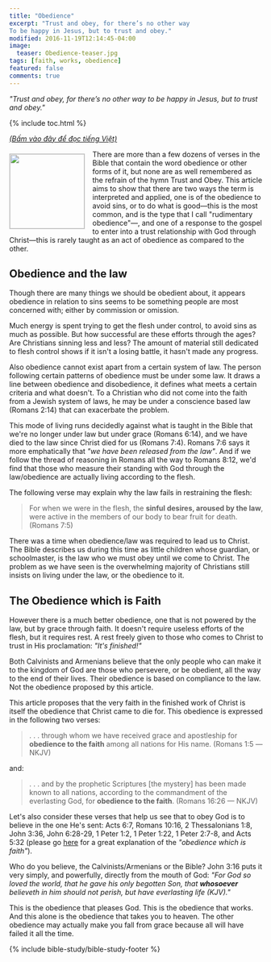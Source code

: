```yaml
---
title: "Obedience"
excerpt: "Trust and obey, for there’s no other way
To be happy in Jesus, but to trust and obey."
modified: 2016-11-19T12:14:45-04:00
image: 
  teaser: Obedience-teaser.jpg
tags: [faith, works, obedience]
featured: false
comments: true
---
```


<em>"Trust and obey, for there’s no other way to be happy in Jesus, but to trust and obey."</em>

{% include toc.html %}

<a href="{{ site.url }}{% post_url articles-viet/2016-12-29-Su-vang-loi %}"><em>(Bấm vào đây để đọc tiếng Việt)</em></a>

<img alt src="{{ site.url }}/assets/images/Obedience-teaser.jpg" style="border: 1px solid #cccccc; margin: 7px 15px 0px 0px; max-width: 100%; height: 148px; padding: 0px; float: left;">
There are more than a few dozens of verses in the Bible that contain the word obedience or other forms of it, but none are as well remembered as the refrain of the hymn Trust and Obey. This article aims to show that there are two ways the term is interpreted and applied, one is of the obedience to avoid sins, or to do what is good&mdash;this is the most common, and is the type that I call "rudimentary obedience"&mdash;, and one of a response to the gospel to enter into a trust relationship with God through Christ&mdash;this is rarely taught as an act of obedience as compared to the other.

## Obedience and the law

Though there are many things we should be obedient about, it appears obedience in relation to sins seems to be something people are most concerned with; either by commission or omission.

Much energy is spent trying to get the flesh under control, to avoid sins as much as possible. But how successful are these efforts through the ages? Are Christians sinning less and less? The amount of material still dedicated to flesh control shows if it isn't a losing battle, it hasn't made any progress.

Also obedience cannot exist apart from a certain system of law. The person following certain patterns of obedience must be under some law. It draws a line between obedience and disobedience, it defines what meets a certain criteria and what doesn't. To a Christian who did not come into the faith from a Jewish system of laws, he may be under a conscience based law (Romans 2:14) that can exacerbate the problem.

This mode of living runs decidedly against what is taught in the Bible that we're no longer under law but under grace (Romans 6:14), and we have died to the law since Christ died for us (Romans 7:4). Romans 7:6 says it more emphatically that <em>"we have been released from the law"</em>. And if we follow the thread of reasoning in Romans all the way to Romans 8:12, we'd find that those who measure their standing with God through the law/obedience are actually living according to the flesh.

The following verse may explain why the law fails in restraining the flesh:

> For when we were in the flesh, the <strong>sinful desires, aroused by the law</strong>, were active in the members of our body to bear fruit for death. (Romans 7:5)

There was a time when obedience/law was required to lead us to Christ. The Bible describes us during this time as little children whose guardian, or schoolmaster, is the law who we must obey until we come to Christ. The problem as we have seen is the overwhelming majority of Christians still insists on living under the law, or the obedience to it.

## The Obedience which is Faith
                                               
However there is a much better obedience, one that is not powered by the law, but by grace through faith. It doesn't require useless efforts of the flesh, but it requires rest. A rest freely given to those who comes to Christ to trust in His proclamation: <em>"It's finished!"</em>

Both Calvinists and Armenians believe that the only people who can make it to the kingdom of God are those who persevere, or be obedient, all the way to the end of their lives. Their obedience is based on compliance to the law. Not the obedience proposed by this article.

This article proposes that the very faith in the finished work of Christ is itself the obedience that Christ came to die for. This obedience is expressed in the following two verses:

> . . . through whom we have received grace and apostleship for <strong>obedience to the faith</strong> among all nations for His name. (Romans 1:5 &mdash;NKJV)

and:

> . . . and by the prophetic Scriptures [the mystery] has been made known to all nations, according to the commandment of the everlasting God, for <strong>obedience to the faith</strong>. (Romans 16:26 &mdash; NKJV)

Let's also consider these verses that help us see that to obey God is to believe in the one He's sent: Acts 6:7, Romans 10:16, 2 Thessalonians 1:8, John 3:36, John 6:28-29, 1 Peter 1:2, 1 Peter 1:22, 1 Peter 2:7-8, and Acts 5:32 (please go <a href="https://faithalone.org/magazine/y1993/93july3.html" target="_blank">here</a> for a great explanation of the <em>"obedience which is faith"</em>).

Who do you believe, the Calvinists/Armenians or the Bible? John 3:16 puts it very simply, and powerfully, directly from the mouth of God: <em>"For God so loved the world, that he gave his only begotten Son, that <strong>whosoever</strong> believeth in him should not perish, but have everlasting life (KJV)."</em>

This is the obedience that pleases God. This is the obedience that works. And this alone is the obedience that takes you to heaven. The other obedience may actually make you fall from grace because all will have failed it all the time.

{% include bible-study/bible-study-footer %}
